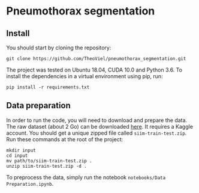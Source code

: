 # Pneumothorax segmentation

## Install

You should start by cloning the repository:
```
git clone https://github.com/TheoViel/pneumothorax_segmentation.git
```

The project was tested on Ubuntu 18.04, CUDA 10.0 and Python 3.6.
To install the dependencies in a virtual environment using pip, run:
```
pip install -r requirements.txt
```

## Data preparation

In order to run the code, you will need to download and prepare the data.
The raw dataset (about 2 Go) can be downloaded [here](https://www.kaggle.com/seesee/siim-train-test). It requires a Kaggle account.
You should get a unique zipped file called `siim-train-test.zip`. Run these commands at the root of the project:
```
mkdir input
cd input
mv path/to/siim-train-test.zip .
unzip siim-train-test.zip -d .
```

To preprocess the data, simply run the notebook `notebooks/Data Preparation.ipynb`.
